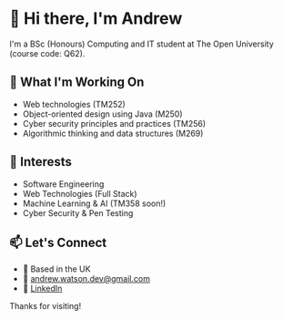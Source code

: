 # 👋 Hi there, I'm Andrew

I'm a BSc (Honours) Computing and IT student at The Open University (course code: Q62).

## 🚀 What I'm Working On
- Web technologies (TM252)
- Object-oriented design using Java (M250)
- Cyber security principles and practices (TM256)
- Algorithmic thinking and data structures (M269)

## 🧠 Interests
- Software Engineering
- Web Technologies (Full Stack)
- Machine Learning & AI (TM358 soon!)
- Cyber Security & Pen Testing

## 📫 Let's Connect
- 📍 Based in the UK
- 📧 andrew.watson.dev@gmail.com  
- 🔗 [LinkedIn](https://www.linkedin.com/in/andrewjwatson1996/)

Thanks for visiting!
